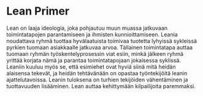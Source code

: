 # Lean Primer

Lean on laaja ideologia, joka pohjautuu muun muassa jatkuvaan toimintatapojen parantamiseen ja ihmisten kunnioittamiseen. Leania noudattava ryhmä tuottaa hyvälaatuista toimivaa tuotetta lyhyissä sykleissä pyrkien tuomaan asiakkaalle jatkuvaa arvoa. Tällainen toimintatapa auttaa tuomaan ryhmän työskentelyprosessin viat esiin, minkä jälkeen ryhmä yrittää korjata nämä ja parantaa toimintatapojaan jokaisessa syklissä. Leaniin kuuluu myös se, että esimiehet ovat hyviä siinä mitä heidän alaisensa tekevät, ja heidän tehtävänään on opastaa työntekijöitä leanin ajattelutavoissa. Leanin tuloksena on turhien tekijöiden vähentäminen ja tuottavuuden lisääminen. Lean auttaa kehittymään kilpailijoita paremmaksi.

